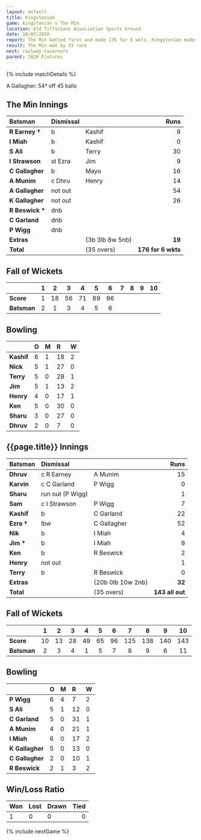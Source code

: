 ```yaml
---
layout: default
title: Kingstonian
game: Kingstonian v The Min
location: Old Tiffinians Association Sports Ground
date: 10/07/2020
report: The Min batted first and made 176 for 6 wkts. Kingstonian made 143 all out in reply.
result: The Min won by 33 runs
next: railway-taverners
parent: 2020 Fixtures
---
```


{% include matchDetails %}

A Gallagher: 54* off 45 balls

## The Min Innings

| Batsman | Dismissal |  | Runs |
|:---|:---|---|---:|
| **R Earney &#8224;** | b | Kashif | 9 | 
| **I Miah** | b | Kashif | 0 | 
| **S Ali** | b | Terry | 30 | 
| **I Strawson** | st Ezra | Jim | 9 | 
| **C Gallagher** | b  | Mayo | 16 | 
| **A Munim** | c Dhru | Henry | 14 | 
| **A Gallagher** | not out |  | 54 | 
| **K Gallagher** | not out |  | 26 | 
| **R Beswick &#42;** | dnb |  |  | 
| **C Garland** | dnb |  |  | 
| **P Wigg** | dnb |  |  | 
| **Extras** | | (3b 3lb 8w 5nb) | **19** | 
| **Total** | | (35 overs) | **176 for 6 wkts** | 
 
## Fall of Wickets

| | 1 | 2 | 3 | 4 | 5 | 6 | 7 | 8 | 9 | 10 |
|---|:---:|:---:|:---:|:---:|:---:|:---:|:---:|:---:|:---:|:---:|
| **Score** | 1 | 18 | 56 | 71 | 89 | 96 |  |  |  |  | 
| **Batsman** | 2 | 1 | 3 | 4 | 5 | 6 |  |  |  |  | 

## Bowling

| | O | M | R | W |
|---|:---|:---|:---|:---|
| **Kashif** | 6 | 1 | 18 | 2 | 
| **Nick** | 5 | 1 | 27 | 0 | 
| **Terry** | 5 | 0 | 28 | 1 | 
| **Jim** | 5 | 1 | 13 | 2 | 
| **Henry** | 4 | 0 | 17 | 1 |
| **Ken** | 5 | 0 | 30 | 0 |
| **Sharu** | 3 | 0 | 27 | 0 |
| **Dhruv** | 2 | 0 | 7 | 0 |

 ## {{page.title}} Innings

| Batsman | Dismissal |  | Runs |
|:---|:---|---|---:|
| **Dhruv** | c R Earney | A Munim | 15 | 
| **Karvin** | c C Garland | P Wigg | 0 | 
| **Sharu** | run out (P Wigg) |  | 1 | 
| **Sam** | c I Strawson | P Wigg | 7 | 
| **Kashif** | b | C Garland | 22 | 
| **Ezra &#8224;** | lbw | C Gallagher | 52 | 
| **Nik** | b | I Miah | 4 | 
| **Jim &#42;** | b | I Miah | 9 | 
| **Ken** | b | R Beswick | 2 | 
| **Henry** | not out |  | 1 | 
| **Terry** | b | R Beswick | 0 | 
| **Extras** | | (20b 0lb 10w 2nb) | **32** | 
| **Total** | | (35 overs) | **143 all out** | 

## Fall of Wickets

| | 1 | 2 | 3 | 4 | 5 | 6 | 7 | 8 | 9 | 10 |
|---|:---:|:---:|:---:|:---:|:---:|:---:|:---:|:---:|:---:|:---:|
| **Score** | 10 | 13 | 28 | 49 | 65 | 96 | 125 | 138 | 140 | 143 |
| **Batsman** | 2 | 3 | 4 | 1 | 5 | 7 | 8 | 9 | 6 | 11 |

## Bowling

| | O | M | R | W |
|---|:---|:---|:---|:---|
| **P Wigg** | 6 | 4 | 7 | 2 | 
| **S Ali** | 5 | 1 | 12 | 0 | 
| **C Garland** | 5 | 0 | 31 | 1 | 
| **A Munim** | 4 | 0 | 21 | 1 | 
| **I Miah** | 6 | 0 | 17 | 2 | 
| **K Gallagher** | 5 | 0 | 13 | 0 | 
| **C Gallagher** | 2 | 0 | 10 | 1 | 
| **R Beswick** | 2 | 1 | 3 | 2 | 

## Win/Loss Ratio

| Won | Lost | Drawn | Tied |
|:---|:---|:---|---:|
| 1 | 0 | 0 | 0 |

{% include nextGame %}